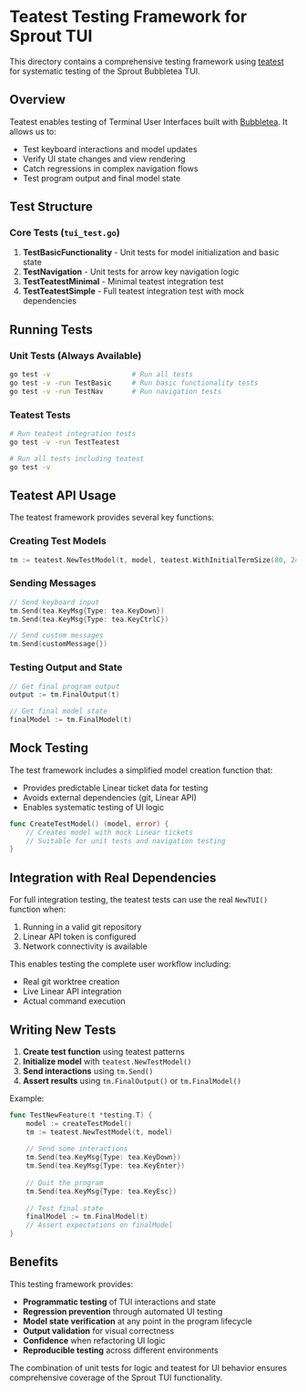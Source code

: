 # Teatest Testing Framework for Sprout TUI

This directory contains a comprehensive testing framework using [teatest](https://github.com/charmbracelet/x/tree/main/exp/teatest) for systematic testing of the Sprout Bubbletea TUI.

## Overview

Teatest enables testing of Terminal User Interfaces built with [Bubbletea](https://github.com/charmbracelet/bubbletea). It allows us to:

- Test keyboard interactions and model updates
- Verify UI state changes and view rendering
- Catch regressions in complex navigation flows
- Test program output and final model state

## Test Structure

### Core Tests (`tui_test.go`)

1. **TestBasicFunctionality** - Unit tests for model initialization and basic state
2. **TestNavigation** - Unit tests for arrow key navigation logic  
3. **TestTeatestMinimal** - Minimal teatest integration test
4. **TestTeatestSimple** - Full teatest integration test with mock dependencies

## Running Tests

### Unit Tests (Always Available)
```bash
go test -v                    # Run all tests
go test -v -run TestBasic     # Run basic functionality tests
go test -v -run TestNav       # Run navigation tests
```

### Teatest Tests
```bash
# Run teatest integration tests
go test -v -run TestTeatest

# Run all tests including teatest
go test -v
```

## Teatest API Usage

The teatest framework provides several key functions:

### Creating Test Models
```go
tm := teatest.NewTestModel(t, model, teatest.WithInitialTermSize(80, 24))
```

### Sending Messages
```go
// Send keyboard input
tm.Send(tea.KeyMsg{Type: tea.KeyDown})
tm.Send(tea.KeyMsg{Type: tea.KeyCtrlC})

// Send custom messages
tm.Send(customMessage{})
```

### Testing Output and State
```go
// Get final program output
output := tm.FinalOutput(t)

// Get final model state  
finalModel := tm.FinalModel(t)
```

## Mock Testing

The test framework includes a simplified model creation function that:

- Provides predictable Linear ticket data for testing
- Avoids external dependencies (git, Linear API)
- Enables systematic testing of UI logic

```go
func CreateTestModel() (model, error) {
    // Creates model with mock Linear tickets
    // Suitable for unit tests and navigation testing
}
```

## Integration with Real Dependencies

For full integration testing, the teatest tests can use the real `NewTUI()` function when:

1. Running in a valid git repository
2. Linear API token is configured  
3. Network connectivity is available

This enables testing the complete user workflow including:
- Real git worktree creation
- Live Linear API integration
- Actual command execution

## Writing New Tests

1. **Create test function** using teatest patterns
2. **Initialize model** with `teatest.NewTestModel()`
3. **Send interactions** using `tm.Send()`
4. **Assert results** using `tm.FinalOutput()` or `tm.FinalModel()`

Example:
```go
func TestNewFeature(t *testing.T) {
    model := createTestModel()
    tm := teatest.NewTestModel(t, model)
    
    // Send some interactions
    tm.Send(tea.KeyMsg{Type: tea.KeyDown})
    tm.Send(tea.KeyMsg{Type: tea.KeyEnter})
    
    // Quit the program
    tm.Send(tea.KeyMsg{Type: tea.KeyEsc})
    
    // Test final state
    finalModel := tm.FinalModel(t)
    // Assert expectations on finalModel
}
```

## Benefits

This testing framework provides:

- **Programmatic testing** of TUI interactions and state
- **Regression prevention** through automated UI testing
- **Model state verification** at any point in the program lifecycle
- **Output validation** for visual correctness
- **Confidence** when refactoring UI logic
- **Reproducible testing** across different environments

The combination of unit tests for logic and teatest for UI behavior ensures comprehensive coverage of the Sprout TUI functionality.